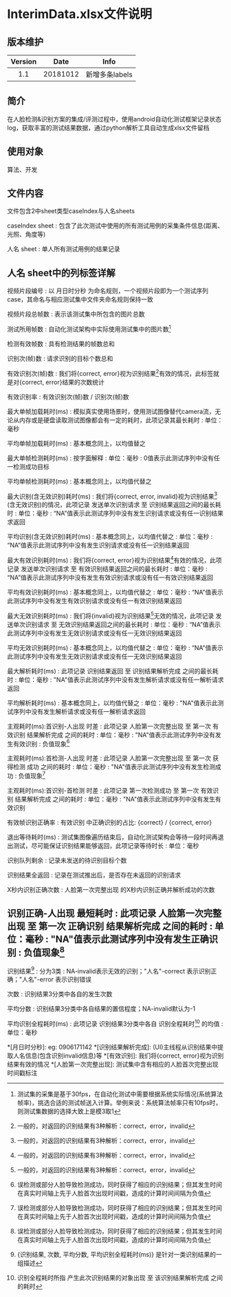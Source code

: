 # InterimData.xlsx文件说明
## 版本维护
|Version|Date|Info|
|:--:|:--:|:--:|
|1.1|20181012|新增多条labels|

## 简介
在人脸检测&识别方案的集成/评测过程中，使用android自动化测试框架记录状态log，获取丰富的测试结果数据，通过python解析工具自动生成xlsx文件留档
## 使用对象
算法、开发
## 文件内容
文件包含2中sheet类型caseIndex与人名sheets

caseIndex sheet
: 包含了此次测试中使用的所有测试用例的采集条件信息(距离、光照、角度等)

人名 sheet
:  单人所有测试用例的结果记录

## 人名 sheet中的列标签详解
视频片段编号
: 以 月日时分秒 为命名规则，一个视频片段即为一个测试序列case，其命名与相应测试集中文件夹命名规则保持一致

视频片段总帧数
: 表示该测试集中所包含的图片总数

测试所用帧数
: 自动化测试架构中实际使用测试集中的图片数[^1]

检测有效帧数
: 具有检测结果的帧数总和

识别次(帧)数
:  请求识别的目标个数总和

有效识别次(帧)数
: 我们将{correct, error}视为识别结果[^2]有效的情况，此标签就是对{correct, error}结果的次数统计

有效识别率
: 有效识别次(帧)数 / 识别次(帧)数

最大单帧加载耗时(ms)
: 模拟真实使用场景时，使用测试图像替代camera流，无论从内存或是硬盘读取测试图像都会有一定的耗时，此项记录其最长耗时
: 单位：毫秒

平均单帧加载耗时(ms)
: 基本概念同上，以均值替之

最大单帧检测耗时(ms)
: 按字面解释
: 单位：毫秒
: 0值表示此测试序列中没有任一检测成功目标

平均单帧检测耗时(ms)
: 基本概念同上，以均值代替之

最大识别(含无效识别)耗时(ms)
: 我们将{correct, error, invalid}视为识别结果[^2] (含无效识别)的情况，此项记录 发送单次识别请求 至 识别结果返回之间的最长耗时
: 单位：毫秒
: “NA”值表示此测试序列中没有发生识别请求或没有任一识别结果求返回

平均识别(含无效识别)耗时(ms)
: 基本概念同上，以均值代替之
: 单位：毫秒
: “NA”值表示此测试序列中没有发生识别请求或没有任一识别结果返回

最大有效识别耗时(ms)
: 我们将{correct, error}视为识别结果[^2]有效的情况，此项记录 发送单次识别请求 至 有效识别结果返回之间的最长耗时
: 单位：毫秒
: “NA”值表示此测试序列中没有发生有效识别请求或没有任一有效识别结果返回

平均有效识别耗时(ms)
: 基本概念同上，以均值代替之
: 单位：毫秒
: “NA”值表示此测试序列中没有发生有效识别请求或没有任一有效识别结果返回

最大无效识别耗时(ms)
: 我们将{invalid}视为识别结果[^2]无效的情况，此项记录 发送单次识别请求 至 无效识别结果返回之间的最长耗时
: 单位：毫秒
: “NA”值表示此测试序列中没有发生无效识别请求或没有任一无效识别结果返回

平均无效识别耗时(ms)
: 基本概念同上，以均值代替之
: 单位：毫秒
: “NA”值表示此测试序列中没有发生无效识别请求或没有任一无效识别结果返回

最大解析耗时(ms)
: 此项记录 识别结果返回 至 识别结果解析完成 之间的最长耗时
: 单位：毫秒
: "NA"值表示此测试序列中没有发生解析请求或没有任一解析请求返回

平均解析耗时(ms)
: 基本概念同上，以均值代替之
: 单位：毫秒
: "NA"值表示此测试序列中没有发生解析请求或没有任一解析请求返回

主观耗时(ms):首识别-人出现 时差
: 此项记录 人脸第一次完整出现 至 第一次 有效识别 结果解析完成 之间的耗时
: 单位：毫秒
: "NA"值表示此测试序列中没有发生有效识别
: 负值现象[^3]

主观耗时(ms):首检测-人出现 时差
: 此项记录 人脸第一次完整出现 至 第一次 获得检测 成功 之间的耗时
: 单位：毫秒
: "NA"值表示此测试序列中没有发生检测成功
: 负值现象[^3]

主观耗时(ms):首识别-首检测 时差
: 此项记录 第一次检测成功 至 第一次 有效识别 结果解析完成 之间的耗时
: 单位：毫秒
: "NA"值表示此测试序列中没有发生有效识别

有效帧识别正确率
: 有效识别 中正确识别的占比: {correct} / {correct, error}

退出等待耗时(ms)
: 测试集图像遍历结束后，自动化测试架构会等待一段时间再退出测试，尽可能保证识别结果能够返回，此项记录等待时长
: 单位：毫秒

识别队列剩余
: 记录未发送的待识别目标个数

识别结果全返回
: 记录在测试推出后，是否存在未返回的识别请求

X秒内识别正确次数
: 人脸第一次完整出现 的X秒内识别正确并解析成功的次数

识别正确-人出现 最短耗时
: 此项记录 人脸第一次完整出现 至 第一次 正确识别 结果解析完成 之间的耗时
: 单位：毫秒
: "NA"值表示此测试序列中没有发生正确识别
: 负值现象[^3]
---
识别结果[^4]
: 分为3类
: NA-invalid表示无效的识别；"人名"-correct 表示识别正确；"人名"-error 表示识别错误

次数
: 识别结果3分类中各自的发生次数

平均分数
: 识别结果3分类中各自结果的置信程度；NA-invalid默认为-1

平均识别全程耗时(ms)
: 此项记录 识别结果3分类中各自 识别全程耗时[^5] 的均值
: 单位：毫秒

*[月日时分秒]: eg: 0906171142
*[识别结果解析完成]: (UI)主线程从识别结果中提取人名信息(包含识别invalid信息)等
*[有效识别]: 我们将{correct, error}视为识别结果有效的情况
*[人脸第一次完整出现]: 测试集中含有相应的人脸首次完整出现时间戳标注

[^1]: 测试集的采集是基于30fps，在自动化测试中需要根据系统实际情况(系统算法帧率)，挑选合适的测试帧送入计算。举例来说：系统算法帧率只有10fps时，则测试集数据的选择大致上是模3取1
[^2]: 一般的，对返回的识别结果有3种解析：correct，error，invalid
[^3]: 误检测或部分人脸导致检测成功，同时获得了相应的识别结果；但其发生时间在真实时间轴上先于人脸首次出现时间戳，造成的计算时间间隔为负值
[^4]: {识别结果, 次数, 平均分数, 平均识别全程耗时(ms)} 是针对一类识别结果的一组描述
[^5]: 识别全程耗时所指 产生此次识别结果的对象出现 至 该识别结果解析完成 之间的耗时

<!--stackedit_data:
eyJoaXN0b3J5IjpbLTUxMjMxNDYzXX0=
-->